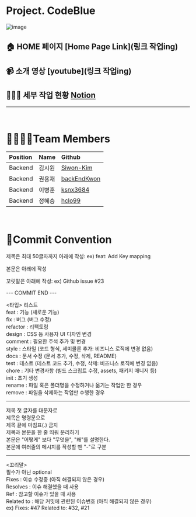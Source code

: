 # Project. CodeBlue #
![image](https://github.com/backEndKwon/CodeBlue/assets/128948886/851aa11f-e71d-4518-81b1-1a47da694003)

## 🏠 HOME 페이지 [Home Page Link](링크 작업ing)
## 📹 소개 영상 [youtube](링크 작업ing)
## 🧑🏾‍💻 세부 작업 현황 [Notion](https://www.notion.so/siwonmadang/Code-BLUE-ec7906910dec4f4b9d34da72fc334dd6)

<hr>

<br>

# 👨‍👩‍👧‍👦Team Members

| Position      | Name          | Github                                            |
|:--------------|:--------------|:--------------------------------------------------|
| Backend       | 김시원        | [Siwon-Kim](https://github.com/Siwon-Kim)         |
| Backend       | 권용재        | [backEndKwon](https://github.com/backEndKwon)     |
| Backend       | 이병훈        | [ksnx3684](https://github.com/ksnx3684)           |
| Backend       | 정혜승        | [hclo99](https://github.com/hclo99)               |

<br>

# 📝Commit Convention

제목은 최대 50글자까지 아래에 작성: ex) feat: Add Key mapping

본문은 아래에 작성  

꼬릿말은 아래에 작성: ex) Github issue #23  

--- COMMIT END --- 

<타입> 리스트  
feat        : 기능 (새로운 기능)  
fix         : 버그 (버그 수정)  
refactor    : 리팩토링  
design      : CSS 등 사용자 UI 디자인 변경  
comment     : 필요한 주석 추가 및 변경  
style       : 스타일 (코드 형식, 세미콜론 추가: 비즈니스 로직에 변경 없음)  
docs        : 문서 수정 (문서 추가, 수정, 삭제, README)  
test        : 테스트 (테스트 코드 추가, 수정, 삭제: 비즈니스 로직에 변경 없음)  
chore       : 기타 변경사항 (빌드 스크립트 수정, assets, 패키지 매니저 등)  
init        : 초기 생성  
rename      : 파일 혹은 폴더명을 수정하거나 옮기는 작업만 한 경우  
remove      : 파일을 삭제하는 작업만 수행한 경우 

------------------  

제목 첫 글자를 대문자로  
제목은 명령문으로  
제목 끝에 마침표(.) 금지  
제목과 본문을 한 줄 띄워 분리하기  
본문은 "어떻게" 보다 "무엇을", "왜"를 설명한다.  
본문에 여러줄의 메시지를 작성할 땐 "-"로 구분  

------------------  

<꼬리말>  
필수가 아닌 optional  
Fixes        : 이슈 수정중 (아직 해결되지 않은 경우)  
Resolves     : 이슈 해결했을 때 사용  
Ref          : 참고할 이슈가 있을 때 사용  
Related to   : 해당 커밋에 관련된 이슈번호 (아직 해결되지 않은 경우)  
ex) Fixes: #47 Related to: #32, #21
